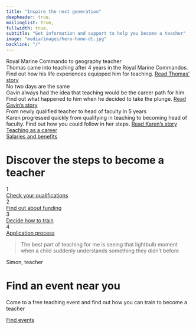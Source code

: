 ```yaml
---
title: "Inspire the next generation"
deepheader: true,
mailinglist: true,
fullwidth: true,
subtitle: "Get information and support to help you become a teacher"
image: "media/images/hero-home-dt.jpg"
backlink: "/"
---
```


<div class="featured-content__items container-1000">
    <div class="featured-content__item">
        <span class="featured-content__title">Royal Marine Commando to geography teacher</span>
        <div class="featured-content__image" style="background-image: url('assets/images/thomas-home.jpg')"></div>
        <div class="featured-content__content">
            <span>Thomas came into teaching after 4 years in the Royal Marine Commandos. Find out how his life experiences equipped him for teaching.</span>
            <a class="featured-content__link" href="/life-as-a-teacher/my-story-into-teaching/career-changers/royal-marine-commando-to-geography-teacher">Read Thomas’ story</a>
        </div>
    </div>
    <div class="featured-content__item">
        <span class="featured-content__title">No two days are the same</span>
        <div class="featured-content__image" style="background-image: url('assets/images/gavin-home.jpg')"></div>
        <div class="featured-content__content">
            <span>Gavin always had the idea that teaching would be the career path for him.  Find out what happened to him when he decided to take the plunge.</span>
            <a class="featured-content__link" href="/life-as-a-teacher/my-story-into-teaching/making-a-difference/no-two-days-are-the-same">Read Gavin’s story</a>
        </div>
    </div>
    <div class="featured-content__item">
        <span class="featured-content__title">From newly qualified teacher to head of faculty in 5 years</span>
        <div class="featured-content__image" style="background-image: url('assets/images/karen-f-home.jpg')"></div>
        <div class="featured-content__content">
            <span>Karen progressed quickly from qualifying in teaching to becoming head of faculty.  Find out how you could follow in her steps. </span>
            <a class="featured-content__link" href="/life-as-a-teacher/my-story-into-teaching/career-progression/newly-qualified-to-head-of-faculty">Read Karen’s story </a>
        </div>
    </div>
</div>

<div class="cta-links container-1000">
    <a class="cta-link" href="/life-as-a-teacher">
        <div class="cta-link__img" style="background-image: url(assets/images/piclink1.png)">
            <span class="cta-link__label">Teaching as a career</span>
        </div>
    </a>
    <a class="cta-link" href="/life-as-a-teacher">
        <div class="cta-link__img" style="background-image: url(assets/images/piclink2.png)">
            <span class="cta-link__label">Salaries and benefits</span>
        </div>
    </a>
</div>

<div class="steps container-1000">
    <div>
        <h1 class="strapline">Discover the steps to become a teacher</h1>
    </div>
    <div class="steps__wrapper">
        <div class="steps__step">
                <div class="steps__number"><span>1</span></div>
                <a href="/steps-to-become-a-teacher#step-1" class="steps__link">
                    <span>Check your</span>
                    <span>qualifications</span>
                </a>
            </div>
            <div class="steps__step">
                <div class="steps__number"><span>2</span></div>
                <a href="/steps-to-become-a-teacher#step-2" class="steps__link">
                    <span>Find out</span>
                    <span>about funding</span>
                </a>
            </div>
            <div class="steps__step">
                <div class="steps__number"><span>3</span></div>
                <a href="/steps-to-become-a-teacher#step-3" class="steps__link">
                    <span> Decide</span>
                    <span>how to train</span>
                </a>
            </div>
            <div class="steps__step">
                <div class="steps__number"><span>4</span></div>
                <a href="/steps-to-become-a-teacher#step-4" class="steps__link">
                    <span>Application</span>
                    <span>process</span>
                </a>
            </div>
    </div>
</div>

<div class="home-quote">
    <div class="container-1000">
        <div class="home-quote__text">
            <blockquote class="home-quote__quote">The best part of teaching for me is seeing that lightbulb moment when a child suddenly understands something they didn’t before</blockquote>
            <span class="home-quote__citation">Simon, teacher</span>
        </div>
    </div>
    <div class="home-quote__img" style="background-image: url('assets/images/simonsquote.png')"></div>
</div>

<div class="find-an-event container-1000">
    <div class="find-an-event__left">
        <div class="find-an-event__left__map" style="background-image: url('assets/images/map.png')">
            <div class="find-an-event__left__map__pin">
                <div class="icon-pin-large"></div>
            </div>
        </div>
    </div>
    <div class="find-an-event__right">
        <div class="find-an-event__right__header">
            <h1 class="strapline-image">Find an event near you</h1>
        </div>
        <p>Come to a free teaching event and find out how you can train to become a teacher</p>
        <p>
            <a href="/events" class="git-link">
                Find events <i class="fas fa-chevron-right"></i>
            </a>
        </p>
    </div>
</div>



